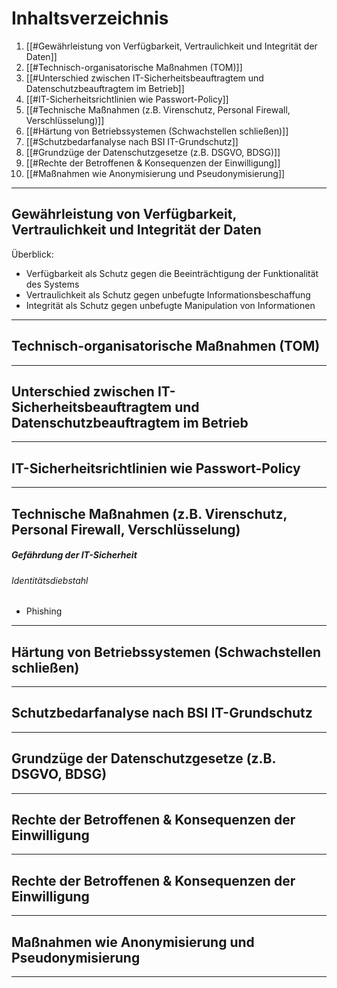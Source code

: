 # Inhaltsverzeichnis

1. [[#Gewährleistung von Verfügbarkeit, Vertraulichkeit und Integrität der Daten]]
2. [[#Technisch-organisatorische Maßnahmen (TOM)]]
3. [[#Unterschied zwischen IT-Sicherheitsbeauftragtem und Datenschutzbeauftragtem im Betrieb]]
4. [[#IT-Sicherheitsrichtlinien wie Passwort-Policy]]
5. [[#Technische Maßnahmen (z.B. Virenschutz, Personal Firewall, Verschlüsselung)]]
6. [[#Härtung von Betriebssystemen (Schwachstellen schließen)]]
7. [[#Schutzbedarfanalyse nach BSI IT-Grundschutz]]
8. [[#Grundzüge der Datenschutzgesetze (z.B. DSGVO, BDSG)]]
9. [[#Rechte der Betroffenen & Konsequenzen der Einwilligung]]
10. [[#Maßnahmen wie Anonymisierung und Pseudonymisierung]]




---
## Gewährleistung von Verfügbarkeit, Vertraulichkeit und Integrität der Daten

Überblick:
- Verfügbarkeit als Schutz gegen die Beeinträchtigung der Funktionalität des Systems
- Vertraulichkeit als Schutz gegen unbefugte Informationsbeschaffung
- Integrität als Schutz gegen unbefugte Manipulation von Informationen



---
## Technisch-organisatorische Maßnahmen (TOM)




----
## Unterschied zwischen IT-Sicherheitsbeauftragtem und Datenschutzbeauftragtem im Betrieb



---
## IT-Sicherheitsrichtlinien wie Passwort-Policy




---
## Technische Maßnahmen (z.B. Virenschutz, Personal Firewall, Verschlüsselung)

##### Gefährdung der IT-Sicherheit
###### Identitätsdiebstahl
- Phishing


---
## Härtung von Betriebssystemen (Schwachstellen schließen)




---
## Schutzbedarfanalyse nach BSI IT-Grundschutz




---
## Grundzüge der Datenschutzgesetze (z.B. DSGVO, BDSG)





---
## Rechte der Betroffenen & Konsequenzen der Einwilligung




---
## Rechte der Betroffenen & Konsequenzen der Einwilligung




----
## Maßnahmen wie Anonymisierung und Pseudonymisierung






----



